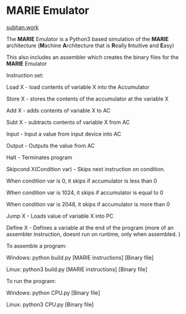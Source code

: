 
# MARIE Emulator

[subhan.work](https://subhan.work)

The **MARIE** Emulator is a Python3 based simulation of the **MARIE** architecture (**M**achine **A**rchitecture that is **R**eally **I**ntuitive and **E**asy)

This also includes an assembler which creates the binary files for the **MARIE** Emulator

Instruction set:

Load X - load contents of variable X into the Accumulator

Store X - stores the contents of the accumulator at the variable X

Add X - adds contents of variable X to AC

Subt X - subtracts contents of variable X from AC

Input - Input a value from input device into AC

Output - Outputs the value from AC

Halt - Terminates program

Skipcond X(Condition var) - Skips next instruction on condition. 

When condition var is 0, it skips if accumulator is less than 0

When condition var is 1024, it skips if accumulator is equal to 0

When condition var is 2048, it skips if accumulator is more than 0

Jump X - Loads value of variable X into PC

Define X - Defines a variable at the end of the program (more of an assembler instruction, doesnt run on runtime, only when assembled. )

To assemble a program:

Windows:
python build.py [MARIE instructions] [Binary file]

Linux:
python3 build.py [MARIE instructions] [Binary file]

To run the program:

Windows:
python CPU.py [Binary file]

Linux:
python3 CPU.py [Binary file]
